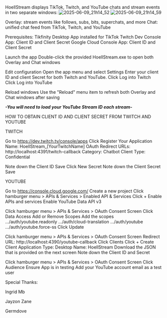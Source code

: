 HoellStream displays TikTok, Twitch, and YouTube chats and stream events in two separate windows:
![2025-06-09_21h14_52](https://github.com/user-attachments/assets/d3358506-16a7-46bd-96aa-75e7a886ef9f)
![2025-06-09_21h14_59](https://github.com/user-attachments/assets/2360c2a6-351b-42d3-be9e-7bdb4781ba13)

Overlay: stream events like follows, subs, bits, superchats, and more
Chat: unified chat feed from TikTok, Twitch, and YouTube

Prerequisites:
Tikfinity Desktop App installed for TikTok 
Twitch Dev Console App: Client ID and Client Secret
Google Cloud Console App: Client ID and Client Secret

Launch the app
Double-click the provided HoellStream.exe to open both Overlay and Chat windows

Edit configuration
Open the app menu and select Settings
Enter your client ID and client Secret for both Twitch and YouTube.
Click Log into Twitch
Click Log into YouTube


Reload windows
Use the "Reload" menu item to refresh both Overlay and Chat windows after saving

***-You will need to load your YouTube Stream ID each stream-***



HOW TO OBTAIN CLIENT ID AND CLIENT SECRET FROM TWITCH AND YOUTUBE

TWITCH

Go to https://dev.twitch.tv/console/apps
Click Register Your Application
    Name: HoellStream_[YourTwitchName]
    OAuth Redirect URLs: http://localhost:4391/twitch-callback
    Category: Chatbot
    Client Type: Confidential

Note down the Client ID
Save
Click New Secret
Note down the Client Secret
Save

YOUTUBE

Go to https://console.cloud.google.com/
Create a new project
Click hamburger menu > APIs & Services > Enabled API & Services
Click + Enable APIs and services
Enable YouTube Data API v3

Click hamburger menu > APIs & Services > OAuth Consent Screen
Click Data Access
Add or Remove Scopes
Add the scopes
.../auth/youtube.readonly
.../auth/cloud-translation
.../auth/youtube
.../auth/youtube.force-ss
Click Update

Click hamburger menu > APIs & Services > OAuth Consent Screen
Redirect URL: http://localhost:4390/youtube-callback
Click Clients
Click + Create Client
    Application Type: Desktop
    Name: HoellStream
Download the JSON that is provided on the next screen
Note down the Client ID and Secret

Click hamburger menu > APIs & Services > OAuth Consent Screen
Click Audience
Ensure App is in testing
Add your YouTube account email as a test user

Special Thanks:

Ingrid Mb

Jayzon Zane

Germdove
